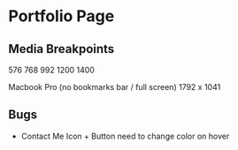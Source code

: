 # Portfolio Page

## Media Breakpoints

576
768
992
1200
1400

Macbook Pro (no bookmarks bar / full screen)
1792 x 1041

## Bugs

- Contact Me Icon + Button need to change color on hover
